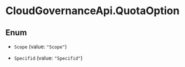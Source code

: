 # CloudGovernanceApi.QuotaOption

## Enum


* `Scope` (value: `"Scope"`)

* `Specifid` (value: `"Specifid"`)


